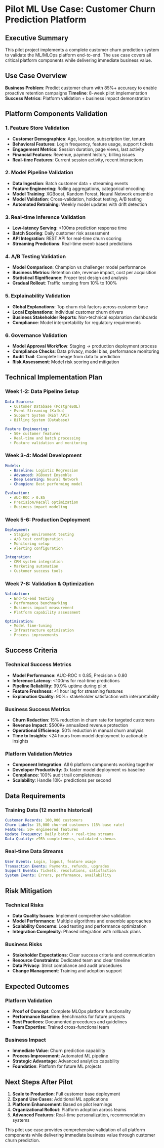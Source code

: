 # Pilot ML Use Case: Customer Churn Prediction Platform

## Executive Summary

This pilot project implements a complete customer churn prediction system to validate the ML/MLOps platform end-to-end. The use case covers all critical platform components while delivering immediate business value.

## Use Case Overview

**Business Problem**: Predict customer churn with 85%+ accuracy to enable proactive retention campaigns
**Timeline**: 8-week pilot implementation
**Success Metrics**: Platform validation + business impact demonstration

## Platform Components Validation

### 1. Feature Store Validation
- **Customer Demographics**: Age, location, subscription tier, tenure
- **Behavioral Features**: Login frequency, feature usage, support tickets
- **Engagement Metrics**: Session duration, page views, last activity
- **Financial Features**: Revenue, payment history, billing issues
- **Real-time Features**: Current session activity, recent interactions

### 2. Model Pipeline Validation
- **Data Ingestion**: Batch customer data + streaming events
- **Feature Engineering**: Rolling aggregations, categorical encoding
- **Model Training**: XGBoost, Random Forest, Neural Network ensemble
- **Model Validation**: Cross-validation, holdout testing, A/B testing
- **Automated Retraining**: Weekly model updates with drift detection

### 3. Real-time Inference Validation
- **Low-latency Serving**: <100ms prediction response time
- **Batch Scoring**: Daily customer risk assessment
- **API Integration**: REST API for real-time churn scoring
- **Streaming Predictions**: Real-time event-based predictions

### 4. A/B Testing Validation
- **Model Comparison**: Champion vs challenger model performance
- **Business Metrics**: Retention rate, revenue impact, cost per acquisition
- **Statistical Significance**: Proper test design and analysis
- **Gradual Rollout**: Traffic ramping from 10% to 100%

### 5. Explainability Validation
- **Global Explanations**: Top churn risk factors across customer base
- **Local Explanations**: Individual customer churn drivers
- **Business Stakeholder Reports**: Non-technical explanation dashboards
- **Compliance**: Model interpretability for regulatory requirements

### 6. Governance Validation
- **Model Approval Workflow**: Staging → production deployment process
- **Compliance Checks**: Data privacy, model bias, performance monitoring
- **Audit Trail**: Complete lineage from data to prediction
- **Risk Assessment**: Model risk scoring and mitigation

## Technical Implementation Plan

### Week 1-2: Data Pipeline Setup
```yaml
Data Sources:
  - Customer Database (PostgreSQL)
  - Event Streaming (Kafka)
  - Support System (REST API)
  - Billing System (Database)

Feature Engineering:
  - 50+ customer features
  - Real-time and batch processing
  - Feature validation and monitoring
```

### Week 3-4: Model Development
```yaml
Models:
  - Baseline: Logistic Regression
  - Advanced: XGBoost Ensemble
  - Deep Learning: Neural Network
  - Champion: Best performing model

Evaluation:
  - AUC-ROC > 0.85
  - Precision/Recall optimization
  - Business impact modeling
```

### Week 5-6: Production Deployment
```yaml
Deployment:
  - Staging environment testing
  - A/B test configuration
  - Monitoring setup
  - Alerting configuration

Integration:
  - CRM system integration
  - Marketing automation
  - Customer success tools
```

### Week 7-8: Validation & Optimization
```yaml
Validation:
  - End-to-end testing
  - Performance benchmarking
  - Business impact measurement
  - Platform capability assessment

Optimization:
  - Model fine-tuning
  - Infrastructure optimization
  - Process improvements
```

## Success Criteria

### Technical Success Metrics
- **Model Performance**: AUC-ROC ≥ 0.85, Precision ≥ 0.80
- **Inference Latency**: <100ms for real-time predictions
- **Pipeline Reliability**: 99.9% uptime during pilot
- **Feature Freshness**: <1 hour lag for streaming features
- **Explanation Quality**: 90%+ stakeholder satisfaction with interpretability

### Business Success Metrics
- **Churn Reduction**: 15% reduction in churn rate for targeted customers
- **Revenue Impact**: $500K+ annualized revenue protection
- **Operational Efficiency**: 50% reduction in manual churn analysis
- **Time to Insights**: <24 hours from model deployment to actionable insights

### Platform Validation Metrics
- **Component Integration**: All 6 platform components working together
- **Developer Productivity**: 3x faster model deployment vs baseline
- **Compliance**: 100% audit trail completeness
- **Scalability**: Handle 10K+ predictions per second

## Data Requirements

### Training Data (12 months historical)
```yaml
Customer Records: 100,000 customers
Churn Labels: 15,000 churned customers (15% base rate)
Features: 50+ engineered features
Update Frequency: Daily batch + real-time streams
Data Quality: >95% completeness, validated schemas
```

### Real-time Data Streams
```yaml
User Events: Login, logout, feature usage
Transaction Events: Payments, refunds, upgrades
Support Events: Tickets, resolutions, satisfaction
System Events: Errors, performance, availability
```

## Risk Mitigation

### Technical Risks
- **Data Quality Issues**: Implement comprehensive validation
- **Model Performance**: Multiple algorithms and ensemble approaches
- **Scalability Concerns**: Load testing and performance optimization
- **Integration Complexity**: Phased integration with rollback plans

### Business Risks
- **Stakeholder Expectations**: Clear success criteria and communication
- **Resource Constraints**: Dedicated team and clear timeline
- **Data Privacy**: Strict compliance and audit procedures
- **Change Management**: Training and adoption support

## Expected Outcomes

### Platform Validation
- **Proof of Concept**: Complete MLOps platform functionality
- **Performance Baseline**: Benchmarks for future projects
- **Best Practices**: Documented procedures and guidelines
- **Team Expertise**: Trained cross-functional team

### Business Impact
- **Immediate Value**: Churn prediction capability
- **Process Improvement**: Automated ML pipeline
- **Strategic Advantage**: Advanced analytics capability
- **Foundation**: Platform for future ML projects

## Next Steps After Pilot

1. **Scale to Production**: Full customer base deployment
2. **Expand Use Cases**: Additional ML applications
3. **Platform Enhancement**: Based on pilot learnings
4. **Organizational Rollout**: Platform adoption across teams
5. **Advanced Features**: Real-time personalization, recommendation systems

This pilot use case provides comprehensive validation of all platform components while delivering immediate business value through customer churn prediction.
